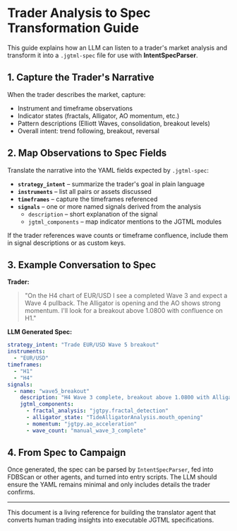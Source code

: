 # Trader Analysis to Spec Transformation Guide

This guide explains how an LLM can listen to a trader's market analysis and transform it into a `.jgtml-spec` file for use with **IntentSpecParser**.

## 1. Capture the Trader's Narrative

When the trader describes the market, capture:

- Instrument and timeframe observations
- Indicator states (fractals, Alligator, AO momentum, etc.)
- Pattern descriptions (Elliott Waves, consolidation, breakout levels)
- Overall intent: trend following, breakout, reversal

## 2. Map Observations to Spec Fields

Translate the narrative into the YAML fields expected by `.jgtml-spec`:

- **`strategy_intent`** – summarize the trader's goal in plain language
- **`instruments`** – list all pairs or assets discussed
- **`timeframes`** – capture the timeframes referenced
- **`signals`** – one or more named signals derived from the analysis
  - `description` – short explanation of the signal
  - `jgtml_components` – map indicator mentions to the JGTML modules

If the trader references wave counts or timeframe confluence, include them in signal descriptions or as custom keys.

## 3. Example Conversation to Spec

**Trader:**
> "On the H4 chart of EUR/USD I see a completed Wave 3 and expect a Wave 4 pullback. The Alligator is opening and the AO shows strong momentum. I'll look for a breakout above 1.0800 with confluence on H1." 

**LLM Generated Spec:**
```yaml
strategy_intent: "Trade EUR/USD Wave 5 breakout"
instruments:
  - "EUR/USD"
timeframes:
  - "H1"
  - "H4"
signals:
  - name: "wave5_breakout"
    description: "H4 Wave 3 complete, breakout above 1.0800 with Alligator mouth opening and AO momentum"
    jgtml_components:
      - fractal_analysis: "jgtpy.fractal_detection"
      - alligator_state: "TideAlligatorAnalysis.mouth_opening"
      - momentum: "jgtpy.ao_acceleration"
      - wave_count: "manual_wave_3_complete"
```

## 4. From Spec to Campaign

Once generated, the spec can be parsed by `IntentSpecParser`, fed into FDBScan or other agents, and turned into entry scripts. The LLM should ensure the YAML remains minimal and only includes details the trader confirms.

---

This document is a living reference for building the translator agent that converts human trading insights into executable JGTML specifications.
